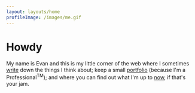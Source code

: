 ```yaml
---
layout: layouts/home
profileImage: /images/me.gif
---
```


# Howdy

My name is Evan and this is my little corner of the web where I sometimes
[write](/weblog/) down the things I think about; keep a small [portfolio](/work/) (because
I'm a Professional<sup>TM</sup>); and where you can find out what I'm up to [now](/now/), if that's
your jam.
